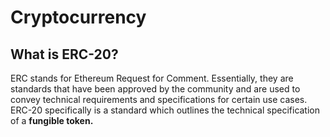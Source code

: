 # Cryptocurrency

## What is ERC-20?

ERC stands for Ethereum Request for Comment. Essentially, they are standards that have been approved by the community and are used to convey technical requirements and specifications for certain use cases.
ERC-20 specifically is a standard which outlines the technical specification of a **fungible token.**

